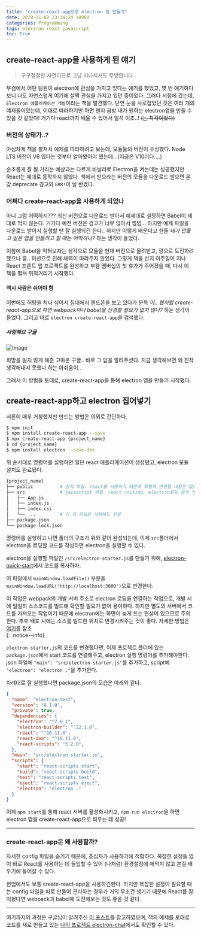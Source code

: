 ```yaml
---
title: "create-react-app으로 electron 앱 만들기"
date: 2019-11-02 23:34:24 +0900
categories: Programming
tags: electron react javascript
toc: true
---
```


## create-react-app을 사용하게 된 얘기
> 구구절절한 사연이므로 그냥 지나치셔도 무방합니다.
  
부캠에서 어떤 팀원이 electron에 관심을 가지고 있다는 얘기를 했었고, 몇 번 얘기하다보니 나도 자연스럽게 여기에 살짝 관심을 가지고 있던 중이었다. 그러다 서점에 갔는데, `Electron 애플리케이션 개발`이라는 책을 발견했다. 단연 눈을 사로잡았던 것은 여러 개의 예제들이었는데, 이대로 따라하기만 하면 왠지 금방 내가 원하는 electron앱을 만들 수 있을 것 같았다! 거기다 react까지 배울 수 있어서 일석 이조..! ~~(는 착각이었다)~~  
  
### 버전의 상태가..?
야심차게 책을 펼쳐서 예제를 따라하려고 보는데, 모듈들의 버전이 수상했다. Node LTS 버전이 V6 였다는 것부터 알아봤어야 했는데.. (지금은 V10이다....)  
  
순조롭게 잘 될 거라는 예상과는 다르게 바닐라로 Electron을 켜는데는 성공했지만 React는 제대로 동작하지 않았다. 책에서 받으라는 버전의 모듈을 다운로드 받으면 온갖 deprecate 경고와 `ERR!`이 날 반겼다.  
  
### 어쩌다 create-react-app을 사용하게 되었나
아니 그럼 어떡하지??? 최신 버전으로 다운로드 받아서 예제대로 설정하면 Babel이 제대로 먹지 않는다. 거기다 예전 버전은 경고가 너무 많아서 찜찜... 하지만 예제 파일을 다운로드 받아서 실행할 땐 잘 실행되긴 한다.. 하지만 이렇게 배운다고 한들 _내가 만들고 싶은 앱을 만들려고 할 때는 어떡하나?_ 하는 생각이 들었다.  
  
이참에 Babel을 익혀보자는 생각으로 모듈을 현재 버전으로 올려받고, 깡으로 도전하려 했으나 흠.. 미션으로 인해 체력이 따라주지 않았다. 그렇게 책을 산지 이주일이 지나 React 프론트 앱 프로젝트를 완성하고 부캠 멤버십의 첫 휴가가 주어졌을 때, 다시 이 책을 펼쳐 뒤적거리기 시작했다.  

#### 역시 사람은 쉬어야 함
이번에도 허탕을 치나 싶어서 침대에서 핸드폰을 보고 있다가 문득 _어.. 웹처럼 create-react-app으로 하면 webpack이나 babel을 신경쓸 필요가 없지 않나?_ 하는 생각이 들었다. 그리고 바로 `electron create-react-app`을 검색했다.

##### 사랑해요 구글
![image](https://user-images.githubusercontent.com/42017052/68073148-59047500-fdd0-11e9-9055-ad2325e1b47a.png)

희망을 잃지 않게 해준 고마운 구글.. 바로 그 답을 알려주셨다. 지금 생각해보면 왜 진작 생각해내지 못했나 하는 아쉬움이..  
  
그래서 이 방법을 토대로, create-react-app을 통해 electron 앱을 만들기 시작했다.  

## create-react-app하고 electron 집어넣기
서론이 매우 거창했지만 만드는 방법은 의외로 간단하다.  

```bash
$ npm init
$ npm install create-react-app --save
$ npx create-react-app {project_name}
$ cd {project_name}
$ npm install electron --save-dev
```

위 순서대로 명령어를 실행하면 일단 react 애플리케이션이 생성됐고, electron 모듈 설치도 완료됐다.  
  
```bash
{project_name}
├── public          # 정적 파일. react를 사용하기 때문에 특별히 변경할 내용은 없다.
├── src             # javascript 파일. react routing, electron로딩 등의 작업을 진행.
│   ├── App.js
│   ├── index.js
│   ├── index.css
│   └── ...         # 이 외 파일은 삭제해도 무방
├── package.json
└── package-lock.json
```

명령어를 실행하고 나면 폴더의 구조가 위와 같이 완성되는데, 이제 `src`폴더에서 electron을 로딩할 코드를 작성하면 electron을 실행할 수 있다.  
  
electron을 실행할 파일인 `/src/electron-starter.js`를 만들기 위해, [electron-quick-start](https://github.com/electron/electron-quick-start)에서 코드를 복사하자.  
  
이 파일에서 `mainWindow.loadFile()` 부분을 `mainWindow.loadURL('http://localhost:3000')`으로 변경한다.  
  
이 작업은 webpack의 개발 서버 주소로 electron 로딩을 연결하는 작업으로, 개발 시에 일일히 소스코드를 빌드해 확인할 필요가 없어 용이하다. 하지만 별도의 서버에서 코드를 가져오는 작업이기 때문에 electron에는 화면이 늦게 뜨는 현상이 있으므로 주의한다. 추후 배포 시에는 소스를 빌드한 위치로 변경시켜주는 것이 좋다. 자세한 방법은 [여기](https://github.com/electron/electron-quick-start)를 참조  
{: .notice--info}
  
`electron-starter.js`의 코드를 변경했다면, 이제 프로젝트 폴더에 있는 `package.json`에서 start 코드를 연결해주고, electron 실행 명령어를 추가해야한다. json 파일에 `"main": "src/electron-starter.js"`를 추가하고, script에 `"electron": "electron ."`을 추가한다.  
  
차례대로 잘 실행했다면 package.json의 모습은 아래와 같다.  

```json
{
  "name": "electron-test",
  "version": "0.1.0",
  "private": true,
  "dependencies": {
    "electron": "^7.0.1",
    "electron-builder": "^22.1.0",
    "react": "^16.11.0",
    "react-dom": "^16.11.0",
    "react-scripts": "3.2.0",
  },
  "main": "src/electron-starter.js",
  "scripts": {
    "start": "react-scripts start",
    "build": "react-scripts build",
    "test": "react-scripts test",
    "eject": "react-scripts eject",
    "electron": "electron ."
  }
}
```

이제 `npm start`를 통해 react 서버를 활성화시키고, `npm run electron`을 하면 electron 앱을 create-react-app으로 띄우는 데 성공!  

___

### create-react-app은 왜 사용할까?
자세한 config 파일을 숨기기 때문에, 초심자가 사용하기에 적합하다. 복잡한 설정들 없이 바로 React를 사용하는 데 돌입할 수 있어 (나처럼) 환경설정에 애먹지 않고 본질 배우기에 들어갈 수 있다.  
  
현업에서도 보통 create-react-app을 사용하긴한다. 하지만 복잡한 설정이 필요할 때는 config 파일을 따로 만들어 관리하는 경우가 거의 무조건 생기기 때문에 React를 잘 익혔다면 webpack과 babel에 도전해보는 것도 좋을 것 같다.  
  
___

여기까지의 과정은 구글님이 알려주신 [이 포스트](https://www.freecodecamp.org/news/building-an-electron-application-with-create-react-app-97945861647c/)를 참고하였으며, 책의 예제를 토대로 코드를 새로 만들고 있는 [나의 프로젝트 electron-chat](https://github.com/2ssue/electron-chat)에서도 확인할 수 있다.